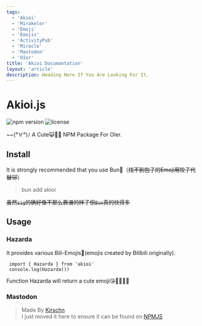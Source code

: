 ```yaml
---
tags:
  - 'Akioi'
  - 'Mirakelor'
  - 'Emoji'
  - 'Emojis'
  - 'ActivityPub'
  - 'Miracle'
  - 'Mastodon'
  - 'OIer'
title: 'Akioi Documantation'
layout: 'article'
description: Heading Here If You Are Looking For It.
---
```


# Akioi.js
![npm version](https://img.shields.io/badge/npm-v1.0.4-brightgreen.svg) ![license](https://img.shields.io/badge/license-MIT-orange.svg)  

~~(°∀°)ﾉ A Cute😺🎀🎵 NPM Package For OIer.

## Install

It is strongly recommended that you use Bun🥟（~~找不到包子的Emoji用饺子代替😿~~）

> bun add akioi

~~虽然`zig`的确好像不那么靠谱的样子但`Bun`真的快得多~~

## Usage

### Hazarda

It provides various Bili-Emojis👹(emojis created by Bilibili originally).

```
 import { Hazarda } from 'akioi'
 console.log(Hazarda())
```
Function Hazarda will return a cute emoji😘🐧🤔🤩🫡

### Mastodon

> Made By [Kirschn](https://github.com/Kirschn/mastodon.js)  
> I just moved it here to ensure it can be found on [NPMJS](https://www.npmjs.com)
